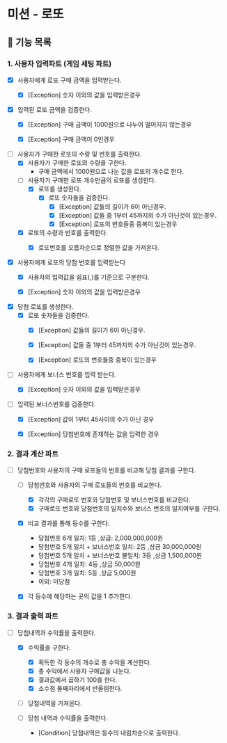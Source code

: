 # 미션 - 로또

## 🚀 기능 목록

### 1. 사용자 입력파트 (게임 세팅 파트)

- [x] 사용자에게 로또 구매 금액을 입력받는다.
    - [x] [Exception] 숫자 이외의 값을 입력받은경우


- [x] 입력된 로또 금액을 검증한다.
  - [x] [Exception] 구매 금액이 1000원으로 나누어 떨어지지 않는경우
  - [x] [Exception] 구매 금액이 0인경우


- [ ] 사용자가 구매한 로또의 수량 및 번호를 출력한다.
    - [x] 사용자가 구매한 로또의 수량을 구한다.
        - 구매 금액에서 1000원으로 나눈 값을 로또의 개수로 한다.
    - [ ] 사용자가 구매한 로또 개수만큼의 로또를 생성한다.
        - [x] 로또를 생성한다.
            - [x] 로또 숫자들을 검증한다.
                - [x] [Exception] 값들의 길이가 6이 아닌경우.
                - [x] [Exception] 값들 중 1부터 45까지의 수가 아닌것이 있는경우.
                - [x] [Exception] 로또의 번호들중 중복이 있는경우
    - [x] 로또의 수량과 번호를 출력한다.
        - [x] 로또번호를 오름차순으로 정렬한 값을 가져온다.


- [x] 사용자에게 로또의 당첨 번호를 입력받는다
  - [x] 사용자의 입력값을 쉼표(,)를 기준으로 구분한다.
  - [x] [Exception] 숫자 이외의 값을 입력받은경우


- [x] 당첨 로또를 생성한다.
  - [x] 로또 숫자들을 검증한다.
    - [x] [Exception] 값들의 길이가 6이 아닌경우.
    - [x] [Exception] 값들 중 1부터 45까지의 수가 아닌것이 있는경우.
    - [x] [Exception] 로또의 번호들중 중복이 있는경우


- [ ] 사용자에게 보너스 번호를 입력 받는다.
    - [x] [Exception] 숫자 이외의 값을 입력받은경우


- [ ] 입력된 보너스번호를 검증한다.
    - [x] [Exception] 값이 1부터 45사이의 수가 아닌 경우
    - [x] [Exception] 당첨번호에 존재하는 값을 입력한 경우


### 2. 결과 계산 파트

- [ ] 당첨번호와 사용자의 구매 로또들의 번호를 비교해 당첨 결과를 구한다.
    - [ ] 당첨번호와 사용자의 구매 로또들의 번호를 비교한다.
        - [x] 각각의 구매로또 번호와 당첨번호 및 보너스번호를 비교한다.
        - [x] 구매로또 번호와 당첨번호의 일치수와 보너스 번호의 일치여부를 구한다.

    - [x] 비교 결과를 통해 등수를 구한다.
      - 당첨번호 6개 일치: 1등 ,상금: 2,000,000,000원
      - 당첨번호 5개 일치 + 보너스번호 일치: 2등 ,상금 30,000,000원
      - 당첨번호 5개 일치 + 보너스번호 불일치: 3등 ,상금 1,500,000원
      - 당첨번호 4개 일치: 4등 ,상금 50,000원
      - 당첨번호 3개 일치: 5등 ,상금 5,000원
      - 이외: 미당첨

    - [x] 각 등수에 해당하는 곳의 값을 1 추가한다.


### 3. 결과 출력 파트

- [ ] 당첨내역과 수익률을 출력한다.
  - [x] 수익률을 구한다.
    - [x] 획득한 각 등수의 개수로 총 수익을 계산한다.
    - [x] 총 수익에서 사용자 구매값을 나눈다.
    - [x] 결과값에서 곱하기 100을 한다.
    - [x] 소수점 둘째자리에서 반올림한다.
  
  - [ ] 당첨내역을 가져온다.
      
  - [ ] 당첨 내역과 수익률을 출력한다.
    - [Condition] 당첨내역은 등수의 내림차순으로 출력한다.